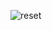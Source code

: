 ![reset](https://user-images.githubusercontent.com/112995618/204687737-eb10034b-1f68-42d7-abe0-8c88880c4953.PNG)
